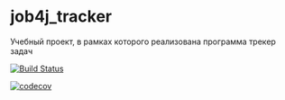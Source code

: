 # job4j_tracker
Учебный проект, в рамках которого реализована программа трекер задач

[![Build Status](https://travis-ci.com/AleksandrPalenko/job4j_tracker.svg?branch=master)](https://travis-ci.com/AleksandrPalenko/job4j_tracker)

[![codecov](https://codecov.io/gh/AleksandrPalenko/job4j_tracker/branch/master/graph/badge.svg?token=5PZ5BBIDQU)](https://codecov.io/gh/AleksandrPalenko/job4j_tracker)
